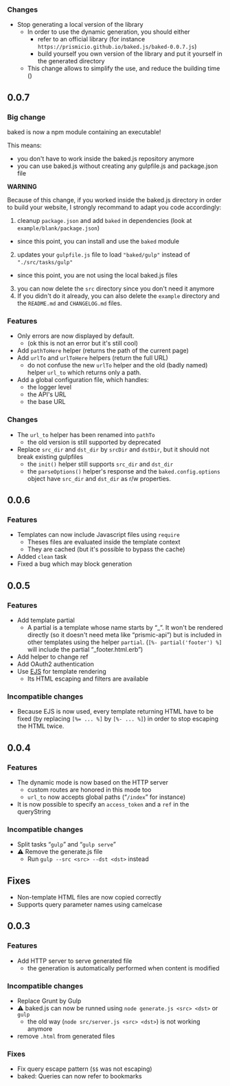 ### Changes

- Stop generating a local version of the library
  + In order to use the dynamic generation, you should either
    * refer to an official library (for instance `https://prismicio.github.io/baked.js/baked-0.0.7.js`)
    * build yourself you own version of the library and put it yourself in the generated directory
  + This change allows to simplify the use, and reduce the building time ()

## 0.0.7

### Big change

baked is now a npm module containing an executable!

This means:

- you don't have to work inside the baked.js repository anymore
- you can use baked.js without creating any gulpfile.js and package.json file

**WARNING**

Because of this change, if you worked inside the baked.js directory in order to build your website, I strongly recommand to adapt you code accordingly:

1. cleanup `package.json` and add `baked` in dependencies (look at `example/blank/package.json`)
  - since this point, you can install and use the `baked` module
2. updates your `gulpfile.js` file to load `"baked/gulp"` instead of `"./src/tasks/gulp"`
  - since this point, you are not using the local baked.js files
3. you can now delete the `src` directory since you don't need it anymore
4. If you didn't do it already, you can also delete the `example` directory and the `README.md` and `CHANGELOG.md` files.

### Features

- Only errors are now displayed by default.
  + (ok this is not an error but it's still cool)
- Add `pathToHere` helper (returns the path of the current page)
- Add `urlTo` and `urlToHere` helpers (return the full URL)
  + do not confuse the new `urlTo` helper
    and the old (badly named) helper `url_to` which returns only a path.
- Add a global configuration file, which handles:
  - the logger level
  - the API's URL
  - the base URL

### Changes

- The `url_to` helper has been renamed into `pathTo`
  + the old version is still supported by deprecated
- Replace `src_dir` and `dst_dir` by `srcDir` and `dstDir`, but it should not break existing gulpfiles
  + the `init()` helper still supports `src_dir` and `dst_dir`
  + the `parseOptions()` helper's response and the `baked.config.options` object have `src_dir` and `dst_dir` as r/w properties.

## 0.0.6

###  Features

- Templates can now include Javascript files using `require`
  - Theses files are evaluated inside the template context
  - They are cached (but it's possible to bypass the cache)
- Added `clean` task
- Fixed a bug which may block generation

## 0.0.5

### Features

- Add template partial
  - A partial is a template whose name starts by “_”. It won't be rendered directly (so it doesn't need meta like “prismic-api”) but is included in other
templates using the helper `partial`. (`[%- partial('footer') %]` will include
the partial “_footer.html.erb”)
- Add helper to change ref
- Add OAuth2 authentication
- Use [EJS](https://github.com/visionmedia/ejs) for template rendering
  - Its HTML escaping and filters are available

### Incompatible changes

- Because EJS is now used, every template returning HTML have to be fixed
(by replacing `[%= ... %]` by `[%- ... %]`) in order to stop escaping the HTML
twice.

## 0.0.4

### Features

- The dynamic mode is now based on the HTTP server
  - custom routes are honored in this mode too
  - `url_to` now accepts global paths (“`/index`” for instance)
- It is now possible to specify an `access_token` and a `ref` in the queryString

### Incompatible changes

- Split tasks “`gulp`” and “`gulp serve`”
- ⚠ Remove the generate.js file
  - Run `gulp --src <src> --dst <dst>` instead

## Fixes

- Non-template HTML files are now copied correctly
- Supports query parameter names using camelcase

## 0.0.3

### Features

- Add HTTP server to serve generated file
  - the generation is automatically performed when content is modified

### Incompatible changes

- Replace Grunt by Gulp
- ⚠ baked.js can now be runned using `node generate.js <src> <dst>` or `gulp`
  - the old way (`node src/server.js <src> <dst>`) is not working anymore
- remove `.html` from generated files

### Fixes

- Fix query escape pattern (`$$` was not escaping)
- baked: Queries can now refer to bookmarks
